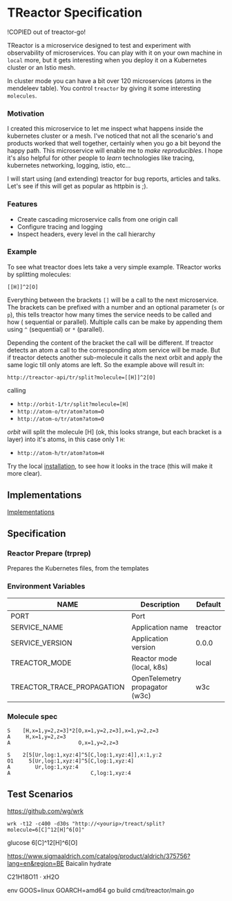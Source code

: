 # TReactor Specification

!COPIED out of treactor-go!

TReactor is a microservice designed to test and experiment with observability of microservices. You can play with it
on your own machine in `local` more, but it gets interesting when you deploy it on a Kubernetes cluster or an Istio mesh.

In cluster mode you can have a bit over 120 microservices (atoms in the mendeleev table). You control `treactor` by
giving it some interesting `molecules`.

### Motivation

I created this microservice to let me inspect what happens inside the kubernetes cluster or a mesh. I've noticed that
not all the scenario's and products worked that well together, certainly when you go a bit beyond the happy path. This
microservice will enable me to *make reproducibles*. I hope it's also helpful for other people to *learn*  technologies
like tracing, kubernetes networking, logging, istio, etc...

I will start using (and extending) treactor for bug reports, articles and talks. Let's see if this will get
as popular as httpbin is ;).

### Features

* Create cascading microservice calls from one origin call
* Configure tracing and logging
* Inspect headers, every level in the call hierarchy

### Example

To see what treactor does lets take a very simple example. TReactor works by splitting molecules:

`[[H]]^2[O]`

Everything between the brackets `[]` will be a call to the next microservice. The brackets can be prefixed with a number
and an optional parameter (`s` or `p`), this tells treactor how many times the service needs to be called and how (
sequential or parallel). Multiple calls can be make by appending them using `^` (sequential) or `*` (parallel).

Depending the content of the bracket the call will be different. If treactor detects an atom a call to the corresponding
atom service will be made. But if treactor detects another sub-molecule it calls the next orbit and apply the same
logic till only atoms are left. So the example above will result in:

`http://treactor-api/tr/split?molecule=[[H]]^2[O]`

calling

* `http://orbit-1/tr/split?molecule=[H]`
* `http://atom-o/tr/atom?atom=O`
* `http://atom-o/tr/atom?atom=O`

*orbit* will split the molecule [H] (ok, this looks strange, but each bracket is a layer) into it's atoms, in this
case only 1 `H`:

* `http://atom-h/tr/atom?atom=H`

Try the local [installation](installation.md), to see how it looks in the trace (this will make it more clear).

## Implementations

[Implementations](implementations.md)

## Specification

### Reactor Prepare (trprep)

Prepares the Kubernetes files, from the templates

### Environment Variables

NAME | Description | Default
---- | ----------- | -------
PORT | Port |
SERVICE_NAME | Application name | treactor
SERVICE_VERSION | Application version | 0.0.0
TREACTOR_MODE | Reactor mode (local, k8s) | local
TREACTOR_TRACE_PROPAGATION | OpenTelemetry propagator (w3c)  | w3c

### Molecule spec


```
S    [H,x=1,y=2,z=3]*2[O,x=1,y=2,z=3],x=1,y=2,z=3
A     H,x=1,y=2,z=3
A                      O,x=1,y=2,z=3
```


```
S    2[5[Ur,log:1,xyz:4]^5[C,log:1,xyz:4]],x:1,y:2
O1     5[Ur,log:1,xyz:4]^5[C,log:1,xyz:4]
A        Ur,log:1,xyz:4
A                          C,log:1,xyz:4
```

## Test Scenarios

https://github.com/wg/wrk

`wrk -t12 -c400 -d30s "http://<yourip>/treact/split?molecule=6[C]^12[H]^6[O]"`

glucose
6[C]^12[H]^6[O]

https://www.sigmaaldrich.com/catalog/product/aldrich/375756?lang=en&region=BE
Baicalin hydrate

C21H18O11 · xH2O

env GOOS=linux GOARCH=amd64 go build cmd/treactor/main.go